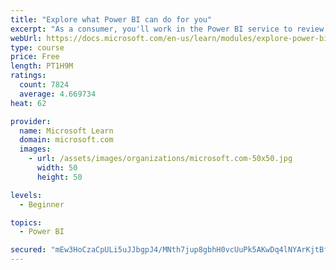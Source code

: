 ```yaml
---
title: "Explore what Power BI can do for you"
excerpt: "As a consumer, you'll work in the Power BI service to review and interact with content that has been shared with you. This module provides the foundational information that you need to work effectively in the Power BI service."
webUrl: https://docs.microsoft.com/en-us/learn/modules/explore-power-bi-service/
type: course
price: Free
length: PT1H9M
ratings:
  count: 7824
  average: 4.669734
heat: 62

provider:
  name: Microsoft Learn
  domain: microsoft.com
  images:
    - url: /assets/images/organizations/microsoft.com-50x50.jpg
      width: 50
      height: 50

levels:
  - Beginner

topics:
  - Power BI

secured: "mEw3HoCzaCpULi5uJJbgpJ4/MNth7jup8gbhH0vcUuPk5AKwDq4lNYArKjtBfr4fyYh4E58m7l9bJxCDKtVweU4egFFO5qdxAxR/Nsr7bTnVdJTJCnf6Xhy71wFMBEz77hU1swrpt94hfYKIfExXc0iQIhHUZjnQpNUPQus3zaaTPZVJrb8LAkc7Bv/fNUR2z2slVr1ths7dh5mXyE4DEXkcrnIidb6f5/ctnMroRbXc2ZUURFAwhuWanmLExgG01WPaHISPP79gHtb5mpDMCrUNbKXFdQpmDnL9xVQNkrsAQJJrVG6uzu+t+e3v+pxQz5YsqGz0lscimv36rzpm/G/R72jiVnUTuA7g729Qm7Eg2dImIOG96PHIck7zLei0Q8O4EyxNBqz6lgFPDeo4UFvak2RBVCswzgDBs7BZu9E=;ZD5VBtWvZAPKGk+ct8DEkQ=="
---
```


